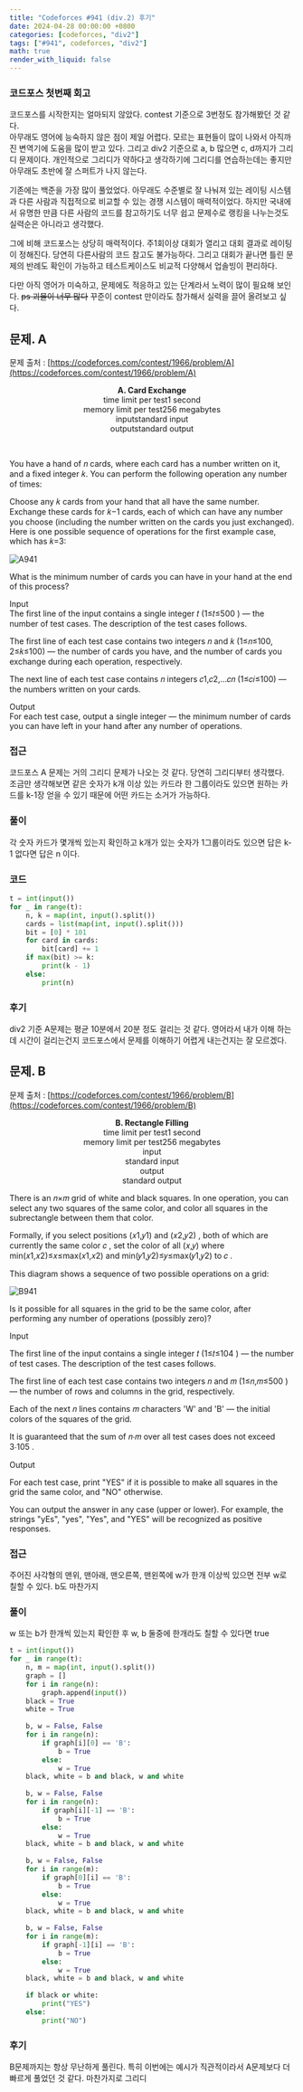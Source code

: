 ```yaml
---
title: "Codeforces #941 (div.2) 후기"
date: 2024-04-28 00:00:00 +0800
categories: [codeforces, "div2"]
tags: ["#941", codeforces, "div2"]
math: true
render_with_liquid: false
---
```

### 코드포스 첫번째 회고
코드포스를 시작한지는 얼마되지 않았다. contest 기준으로 3번정도 참가해봤던 것 같다.<br> 아무래도 영어에 능숙하지 않은 점이 제일 어렵다. 모르는 표현들이 많이 나와서 아직까진 변역기에 도움을 많이 받고 있다. 그리고 div2 기준으로 a, b 많으면 c, d까지가 그리디 문제이다. 개인적으로 그리디가 약하다고 생각하기에 그리디를 연습하는데는 좋지만 아무래도 초반에 잘 스퍼트가 나지 않는다.

기존에는 백준을 가장 많이 풀었었다. 아무래도 수준별로 잘 나눠져 있는 레이팅 시스템과 다른 사람과 직접적으로 비교할 수 있는 경쟁 시스템이 매력적이었다. 하지만 국내에서 유명한 만큼 다른 사람의 코드를 참고하기도 너무 쉽고 문제수로 랭킹을 나누는것도 실력순은 아니라고 생각했다.

그에 비해 코드포스는 상당히 매력적이다. 주1회이상 대회가 열리고 대회 결과로 레이팅이 정해진다. 당연히 다른사람의 코드 참고도 불가능하다. 그리고 대회가 끝나면 틀린 문제의 반례도 확인이 가능하고 테스트케이스도 비교적 다양해서 업솔빙이 편리하다.

다만 아직 영어가 미숙하고, 문제에도 적응하고 있는 단계라서 노력이 많이 필요해 보인다. ~~ps 괴물이 너무 많다~~ 꾸준이 contest 만이라도 참가해서 실력을 끌어 올려보고 싶다.

## 문제. A
문제 출처 : [https://codeforces.com/contest/1966/problem/A](https://codeforces.com/contest/1966/problem/A)
<center>

<b>A. Card Exchange</b><br>
time limit per test1 second<br>
memory limit per test256 megabytes<br>
inputstandard input<br>
outputstandard output
</center><br>

You have a hand of 𝑛 cards, where each card has a number written on it, and a fixed integer 𝑘. You can perform the following operation any number of times:

Choose any 𝑘 cards from your hand that all have the same number. Exchange these cards for 𝑘−1 cards, each of which can have any number you choose (including the number written on the cards you just exchanged).
Here is one possible sequence of operations for the first example case, which has 𝑘=3:

![A941](/assets/img/A941.png)

What is the minimum number of cards you can have in your hand at the end of this process?

Input<br>
The first line of the input contains a single integer 𝑡
 (1≤𝑡≤500
) — the number of test cases. The description of the test cases follows.

The first line of each test case contains two integers 𝑛 and 𝑘 (1≤𝑛≤100, 2≤𝑘≤100) — the number of cards you have, and the number of cards you exchange during each operation, respectively.

The next line of each test case contains 𝑛 integers 𝑐1,𝑐2,…𝑐𝑛 (1≤𝑐𝑖≤100) — the numbers written on your cards.

Output<br>
For each test case, output a single integer — the minimum number of cards you can have left in your hand after any number of operations.
<br>

### 접근
코드포스 A 문제는 거의 그리디 문제가 나오는 것 같다. 당연히 그리디부터 생각했다.<br>
조금만 생각해보면 같은 숫자가 k개 이상 있는 카드라 한 그룹이라도 있으면 원하는 카드를 k-1장 얻을 수 있기 때문에 어떤 카드는 소거가 가능하다.<br>

### 풀이
각 숫자 카드가 몇개씩 있는지 확인하고 k개가 있는 숫자가 1그룹이라도 있으면 답은 k-1 없다면 답은 n 이다.

### 코드

```python
t = int(input())
for _ in range(t):
    n, k = map(int, input().split())
    cards = list(map(int, input().split()))
    bit = [0] * 101
    for card in cards:
        bit[card] += 1
    if max(bit) >= k:
        print(k - 1)
    else:
        print(n)
```

### 후기
div2 기준 A문제는 평균 10분에서 20분 정도 걸리는 것 같다. 영어라서 내가 이해 하는데 시간이 걸리는건지 코드포스에서 문제를 이해하기 어렵게 내는건지는 잘 모르겠다.

## 문제. B

문제 출처 : [https://codeforces.com/contest/1966/problem/B](https://codeforces.com/contest/1966/problem/B)

<center>
<b>B. Rectangle Filling </b><br>
time limit per test1 second <br>
memory limit per test256 megabytes <br>
input<br> standard input <br>
output<br>standard output <br>
</center>

There is an 𝑛×𝑚
 grid of white and black squares. In one operation, you can select any two squares of the same color, and color all squares in the subrectangle between them that color.

Formally, if you select positions (𝑥1,𝑦1)
 and (𝑥2,𝑦2)
, both of which are currently the same color 𝑐
, set the color of all (𝑥,𝑦)
 where min(𝑥1,𝑥2)≤𝑥≤max(𝑥1,𝑥2)
 and min(𝑦1,𝑦2)≤𝑦≤max(𝑦1,𝑦2)
 to 𝑐
.

This diagram shows a sequence of two possible operations on a grid:

![B941](/assets/img/B941.png)

Is it possible for all squares in the grid to be the same color, after performing any number of operations (possibly zero)?

Input

The first line of the input contains a single integer 𝑡
 (1≤𝑡≤104
) — the number of test cases. The description of the test cases follows.

The first line of each test case contains two integers 𝑛
 and 𝑚
 (1≤𝑛,𝑚≤500
) — the number of rows and columns in the grid, respectively.

Each of the next 𝑛
 lines contains 𝑚
 characters 'W' and 'B' — the initial colors of the squares of the grid.

It is guaranteed that the sum of 𝑛⋅𝑚
 over all test cases does not exceed 3⋅105
.

Output

For each test case, print "YES" if it is possible to make all squares in the grid the same color, and "NO" otherwise.

You can output the answer in any case (upper or lower). For example, the strings "yEs", "yes", "Yes", and "YES" will be recognized as positive responses.

### 접근
주어진 사각형의 맨위, 맨아래, 맨오른쪽, 맨왼쪽에 w가 한개 이상씩 있으면 전부 w로 칠할 수 있다. b도 마찬가지

### 풀이
w 또는 b가 한개씩 있는지 확인한 후 w, b 둘중에 한개라도 칠할 수 있다면 true

```python
t = int(input())
for _ in range(t):
    n, m = map(int, input().split())
    graph = []
    for i in range(n):
        graph.append(input())
    black = True
    white = True
 
    b, w = False, False
    for i in range(n):
        if graph[i][0] == 'B':
            b = True
        else:
            w = True
    black, white = b and black, w and white
 
    b, w = False, False
    for i in range(n):
        if graph[i][-1] == 'B':
            b = True
        else:
            w = True
    black, white = b and black, w and white
 
    b, w = False, False
    for i in range(m):
        if graph[0][i] == 'B':
            b = True
        else:
            w = True
    black, white = b and black, w and white
 
    b, w = False, False
    for i in range(m):
        if graph[-1][i] == 'B':
            b = True
        else:
            w = True
    black, white = b and black, w and white
 
    if black or white:
        print("YES")
    else:
        print("NO")
```

### 후기
B문제까지는 항상 무난하게 풀린다. 특히 이번에는 예시가 직관적이라서 A문제보다 더 빠르게 풀었던 것 같다. 마찬가지로 그리디
